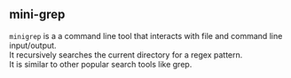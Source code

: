 ## mini-grep

`minigrep` is a a command line tool that interacts with file and command line input/output.  
It recursively searches the current directory for a regex pattern.  
It is similar to other popular search tools like grep.  
